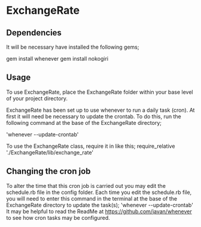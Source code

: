 # ExchangeRate


## Dependencies

It will be necessary have installed the following gems;

gem install whenever
gem install nokogiri


## Usage
To use ExchangeRate, place the ExchangeRate folder within your base level of your project directory.


ExchangeRate has been set up to use whenever to run a daily task (cron). At first it will need be necessary
to update the crontab.
To do this, run the following command at the base of the ExchangeRate directory;

 'whenever --update-crontab'

To use the ExchangeRate class, require it in like this;
require_relative './ExchangeRate/lib/exchange_rate'

## Changing the cron job
To alter the time that this cron job is carried out you may edit the schedule.rb file in the config folder.
Each time you edit the schedule.rb file, you will need to enter this command in the terminal at the base
 of the ExchangeRate directory to update the task(s);
  'whenever --update-crontab'
  It may be helpful to read the ReadMe at https://github.com/javan/whenever to see how cron tasks may be configured.

